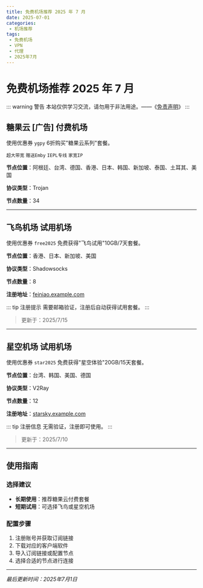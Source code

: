 ```yaml
---
title: 免费机场推荐 2025 年 7 月
date: 2025-07-01
categories:
 - 机场推荐
tags:
 - 免费机场
 - VPN
 - 代理
 - 2025年7月
---
```


# 免费机场推荐 2025 年 7 月

::: warning 警告
本站仅供学习交流，请勿用于非法用途。——《[免责声明](/blogs/about/)》
:::

## 糖果云 [广告] 付费机场

使用优惠券 `ygpy` 6折购买"糖果云系列"套餐。

`超大带宽` `赠送Emby` `IEPL专线` `家宽IP`

**节点位置**：阿根廷、台湾、德国、香港、日本、韩国、新加坡、泰国、土耳其、美国

**协议类型**：Trojan

**节点数量**：34

---

## 飞鸟机场 试用机场

使用优惠券 `free2025` 免费获得"飞鸟试用"10GB️/7天套餐。

**节点位置**：香港、日本、新加坡、美国

**协议类型**：Shadowsocks

**节点数量**：8

**注册地址**：[feiniao.example.com](#)

::: tip 注册提示
需要邮箱验证，注册后自动获得试用套餐。
:::

> 更新于：2025/7/15

---

## 星空机场 试用机场

使用优惠券 `star2025` 免费获得"星空体验"20GB️/15天套餐。

**节点位置**：台湾、韩国、美国、德国

**协议类型**：V2Ray

**节点数量**：12

**注册地址**：[starsky.example.com](#)

::: tip 注册信息
无需验证，注册即可使用。
:::

> 更新于：2025/7/10

---

## 使用指南

### 选择建议
- **长期使用**：推荐糖果云付费套餐
- **短期试用**：可选择飞鸟或星空机场

### 配置步骤
1. 注册账号并获取订阅链接
2. 下载对应的客户端软件
3. 导入订阅链接或配置节点
4. 选择合适的节点进行连接

---

*最后更新时间：2025年7月1日*

